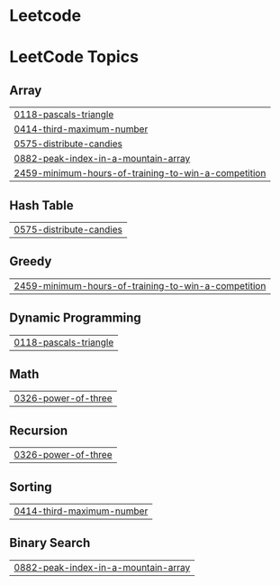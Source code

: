 # Leetcode
<!---LeetCode Topics Start-->
# LeetCode Topics
## Array
|  |
| ------- |
| [0118-pascals-triangle](https://github.com/mathiyazhagansenthil/Leetcode/tree/master/0118-pascals-triangle) |
| [0414-third-maximum-number](https://github.com/mathiyazhagansenthil/Leetcode/tree/master/0414-third-maximum-number) |
| [0575-distribute-candies](https://github.com/mathiyazhagansenthil/Leetcode/tree/master/0575-distribute-candies) |
| [0882-peak-index-in-a-mountain-array](https://github.com/mathiyazhagansenthil/Leetcode/tree/master/0882-peak-index-in-a-mountain-array) |
| [2459-minimum-hours-of-training-to-win-a-competition](https://github.com/mathiyazhagansenthil/Leetcode/tree/master/2459-minimum-hours-of-training-to-win-a-competition) |
## Hash Table
|  |
| ------- |
| [0575-distribute-candies](https://github.com/mathiyazhagansenthil/Leetcode/tree/master/0575-distribute-candies) |
## Greedy
|  |
| ------- |
| [2459-minimum-hours-of-training-to-win-a-competition](https://github.com/mathiyazhagansenthil/Leetcode/tree/master/2459-minimum-hours-of-training-to-win-a-competition) |
## Dynamic Programming
|  |
| ------- |
| [0118-pascals-triangle](https://github.com/mathiyazhagansenthil/Leetcode/tree/master/0118-pascals-triangle) |
## Math
|  |
| ------- |
| [0326-power-of-three](https://github.com/mathiyazhagansenthil/Leetcode/tree/master/0326-power-of-three) |
## Recursion
|  |
| ------- |
| [0326-power-of-three](https://github.com/mathiyazhagansenthil/Leetcode/tree/master/0326-power-of-three) |
## Sorting
|  |
| ------- |
| [0414-third-maximum-number](https://github.com/mathiyazhagansenthil/Leetcode/tree/master/0414-third-maximum-number) |
## Binary Search
|  |
| ------- |
| [0882-peak-index-in-a-mountain-array](https://github.com/mathiyazhagansenthil/Leetcode/tree/master/0882-peak-index-in-a-mountain-array) |
<!---LeetCode Topics End-->